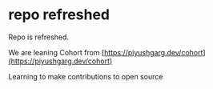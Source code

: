 # repo refreshed

Repo is refreshed.

We are leaning Cohort from [https://piyushgarg.dev/cohort](https://piyushgarg.dev/cohort)

Learning to make contributions to open source
